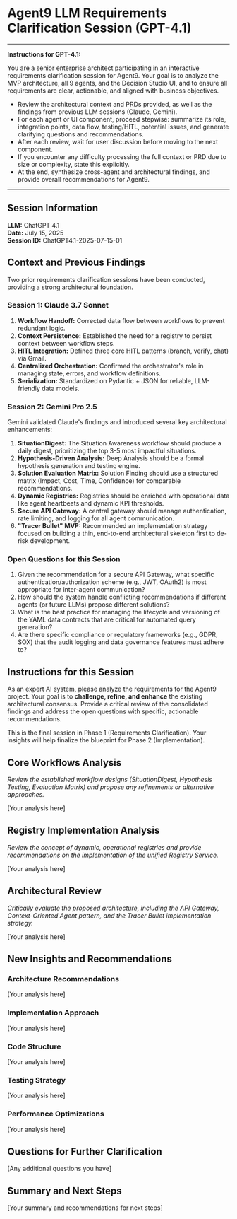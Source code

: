 # Agent9 LLM Requirements Clarification Session (GPT-4.1)

---

**Instructions for GPT-4.1:**

You are a senior enterprise architect participating in an interactive requirements clarification session for Agent9. Your goal is to analyze the MVP architecture, all 9 agents, and the Decision Studio UI, and to ensure all requirements are clear, actionable, and aligned with business objectives.

- Review the architectural context and PRDs provided, as well as the findings from previous LLM sessions (Claude, Gemini).
- For each agent or UI component, proceed stepwise: summarize its role, integration points, data flow, testing/HITL, potential issues, and generate clarifying questions and recommendations.
- After each review, wait for user discussion before moving to the next component.
- If you encounter any difficulty processing the full context or PRD due to size or complexity, state this explicitly.
- At the end, synthesize cross-agent and architectural findings, and provide overall recommendations for Agent9.

---

## Session Information

**LLM:** ChatGPT 4.1  
**Date:** July 15, 2025  
**Session ID:** ChatGPT4.1-2025-07-15-01

## Context and Previous Findings

Two prior requirements clarification sessions have been conducted, providing a strong architectural foundation.

### Session 1: Claude 3.7 Sonnet

1.  **Workflow Handoff:** Corrected data flow between workflows to prevent redundant logic.
2.  **Context Persistence:** Established the need for a registry to persist context between workflow steps.
3.  **HITL Integration:** Defined three core HITL patterns (branch, verify, chat) via Gmail.
4.  **Centralized Orchestration:** Confirmed the orchestrator's role in managing state, errors, and workflow definitions.
5.  **Serialization:** Standardized on Pydantic + JSON for reliable, LLM-friendly data models.

### Session 2: Gemini Pro 2.5

Gemini validated Claude's findings and introduced several key architectural enhancements:

1.  **SituationDigest:** The Situation Awareness workflow should produce a daily digest, prioritizing the top 3-5 most impactful situations.
2.  **Hypothesis-Driven Analysis:** Deep Analysis should be a formal hypothesis generation and testing engine.
3.  **Solution Evaluation Matrix:** Solution Finding should use a structured matrix (Impact, Cost, Time, Confidence) for comparable recommendations.
4.  **Dynamic Registries:** Registries should be enriched with operational data like agent heartbeats and dynamic KPI thresholds.
5.  **Secure API Gateway:** A central gateway should manage authentication, rate limiting, and logging for all agent communication.
6.  **"Tracer Bullet" MVP:** Recommended an implementation strategy focused on building a thin, end-to-end architectural skeleton first to de-risk development.

### Open Questions for this Session

1.  Given the recommendation for a secure API Gateway, what specific authentication/authorization scheme (e.g., JWT, OAuth2) is most appropriate for inter-agent communication?
2.  How should the system handle conflicting recommendations if different agents (or future LLMs) propose different solutions?
3.  What is the best practice for managing the lifecycle and versioning of the YAML data contracts that are critical for automated query generation?
4.  Are there specific compliance or regulatory frameworks (e.g., GDPR, SOX) that the audit logging and data governance features must adhere to?

## Instructions for this Session

As an expert AI system, please analyze the requirements for the Agent9 project. Your goal is to **challenge, refine, and enhance** the existing architectural consensus. Provide a critical review of the consolidated findings and address the open questions with specific, actionable recommendations.

This is the final session in Phase 1 (Requirements Clarification). Your insights will help finalize the blueprint for Phase 2 (Implementation).

## Core Workflows Analysis

*Review the established workflow designs (SituationDigest, Hypothesis Testing, Evaluation Matrix) and propose any refinements or alternative approaches.*

[Your analysis here]

## Registry Implementation Analysis

*Review the concept of dynamic, operational registries and provide recommendations on the implementation of the unified Registry Service.*

[Your analysis here]

## Architectural Review

*Critically evaluate the proposed architecture, including the API Gateway, Context-Oriented Agent pattern, and the Tracer Bullet implementation strategy.*

[Your analysis here]

## New Insights and Recommendations

### Architecture Recommendations
[Your analysis here]

### Implementation Approach
[Your analysis here]

### Code Structure
[Your analysis here]

### Testing Strategy
[Your analysis here]

### Performance Optimizations
[Your analysis here]

## Questions for Further Clarification
[Any additional questions you have]

## Summary and Next Steps
[Your summary and recommendations for next steps]
